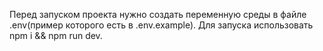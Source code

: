 Перед запуском проекта нужно создать переменную среды в файле .env(пример которого есть в .env.example).
Для запуска использовать npm i && npm run dev.